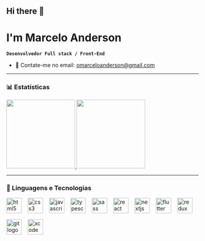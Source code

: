 ## Hi there 👋

# I'm Marcelo Anderson

**`Desenvolvedor Full stack / Front-End`**

- 💬 Contate-me no email: omarceloanderson@gmail.com

---

### 📊 Estatísticas

<div>
  <a href="https://github.com/marceloanderson">
    <img height="180em" src="https://github-readme-stats-two-woad-85.vercel.app/api?username=marceloanderson&theme=algolia&count_private=true&include_all_commits=true&hide_border=true&show_icons=true&locale=pt-br"/>
    <img height="180em" src="https://github-readme-stats-two-woad-85.vercel.app/api/top-langs/?username=marceloanderson&layout=compact&langs_count=7&theme=algolia&hide_border=true&locale=pt-br"/>
  </a>
</div>

---

### 🤖 Linguagens e Tecnologias

<div align="left" style="display: flex; flex-wrap: wrap; gap: 16px;">
  <img src="https://cdn.jsdelivr.net/gh/devicons/devicon/icons/html5/html5-original.svg" height="40" alt="html5 logo"  />
  <img src="https://cdn.jsdelivr.net/gh/devicons/devicon/icons/css3/css3-original.svg" height="40" alt="css3 logo"  />
  <img src="https://cdn.jsdelivr.net/gh/devicons/devicon/icons/javascript/javascript-original.svg" height="40" alt="javascript logo"  />
  <img src="https://cdn.jsdelivr.net/gh/devicons/devicon/icons/typescript/typescript-original.svg" height="40" alt="typescript logo"  />
  <img src="https://cdn.jsdelivr.net/gh/devicons/devicon/icons/sass/sass-original.svg" height="40" alt="sass logo"  />
  <img src="https://cdn.jsdelivr.net/gh/devicons/devicon/icons/react/react-original.svg" height="40" alt="react logo"  />
  <img src="https://cdn.jsdelivr.net/gh/devicons/devicon/icons/nextjs/nextjs-original.svg" height="40" alt="nextjs logo"  />
  <img src="https://cdn.jsdelivr.net/gh/devicons/devicon/icons/flutter/flutter-original.svg" height="40" alt="flutter logo"  />
  <img src="https://cdn.jsdelivr.net/gh/devicons/devicon/icons/redux/redux-original.svg" height="40" alt="redux logo"  />
  <img src="https://cdn.jsdelivr.net/gh/devicons/devicon/icons/git/git-original.svg" height="40" alt="git logo"  />
  <img src="https://cdn.jsdelivr.net/gh/devicons/devicon/icons/xcode/xcode-original.svg" height="40" alt="xcode logo"  />
</div>

<br/>
<br/>

<!--
**marceloanderson/marceloanderson** is a ✨ _special_ ✨ repository because its `README.md` (this file) appears on your GitHub profile.

Here are some ideas to get you started:

- 🔭 I’m currently working on ...
- 🌱 I’m currently learning ...
- 👯 I’m looking to collaborate on ...
- 🤔 I’m looking for help with ...
- 💬 Ask me about ...
- 📫 How to reach me: ...
- 😄 Pronouns: ...
- ⚡ Fun fact: ...
-->

